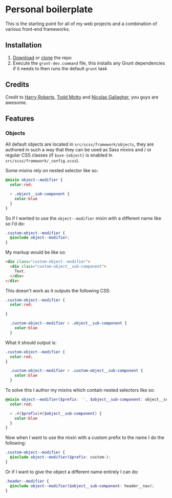 # Personal boilerplate

This is the starting point for all of my web projects and a combination of various front-end frameworks.

## Installation

1. [Download](https://github.com/tomblanchard/boilerplate/archive/master.zip) or [clone](https://github.com/tomblanchard/boilerplate.git) the repo
2. Execute the `grunt-dev.command` file, this installs any Grunt dependencies if it needs to then runs the default `grunt` task

## Credits

Credit to [Harry Roberts](https://twitter.com/csswizardry), [Todd Motto](https://twitter.com/toddmotto) and [Nicolas Gallagher](https://twitter.com/necolas), you guys are awesome.

## Features

### Objects

All default objects are located in `src/scss/framework/objects`, they are authored in such a way that they can be used as Sass mixins and / or regular CSS classes (if `$use-{object}` is enabled in `src/scss/framework/_config.scss`).

Some mixins rely on nested selector like so:

```scss
@mixin object--modifier {
  color:red;

  > .object__sub-component {
    color:blue
  }
}
```

So if I wanted to use the `object--modifier` mixin with a different name like so I'd do:

```scss
.custom-object--modifier {
  @include object--modifier;
}
```

My markup would be like so:

```html
<div class="custom-object--modifier">
  <div class="custom-object__sub-component">
    Text.
  </div>
</div>
```

This doesn't work as it outputs the following CSS:

```css
.custom-object--modifier {
  color:red;

}

  .custom-object--modifier > .object__sub-component {
    color:blue
  }
```

What it should output is:

```css
.custom-object--modifier {
  color:red;
}

  .custom-object--modifier > .custom-object__sub-component {
    color:blue
  }
```

To solve this I author my mixins which contain nested selectors like so:

```scss
@mixin object--modifier($prefix: '', $object__sub-component: object__sub-component) {
  color:red;

  > .#{$prefix}#{$object__sub-component} {
    color:blue
  }
}
```

Now when I want to use the mixin with a custom prefix to the name I do the following:

```scss
.custom-object--modifier {
  @include object--modifier($prefix: custom-);
}
```

Or if I want to give the object a different name entirely I can do:

```scss
.header--modifier {
  @include object--modifier($object__sub-component: header__nav);
}
```